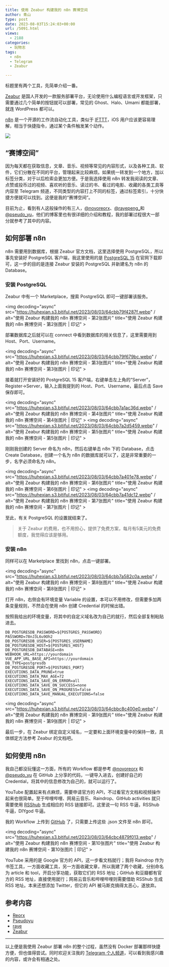 ```yaml
---
title: 使用 Zeabur 构建我的 n8n 赛博空间
author: 青山
type: post
date: 2023-08-03T15:24:03+00:00
url: /5091.html
views:
  - 2188
categories:
  - 玩物志
tags:
  - n8n
  - Telegram
  - Zeabur

---
```

标题里有两个工具，先简单介绍一番。

[Zeabur][1] 是国人开发的一款服务部署平台，无论使用什么编程语言或开发框架，只需要通过几个简单的按钮就可以部署，常见的 Ghost、Halo、Umami 都能部署，就连 WordPress 都可以。

[n8n][2] 是一个开源的工作流自动化工具，类似于 [IFTTT][3]，iOS 用户应该更容易理解，相当于快捷指令，通过某个条件触发某个动作。

![](https://huhexian.s3.bitiful.net/2023/08/03/64cbc2762892e.webp)

## “赛博空间”

因为每天都在获取信息，文章、音乐、视频等常见的内容形式，以及各种工具、软件，它们分散在不同的平台，管理起来比较麻烦。如果统一转发到一个地方，加以标签分类，对于以后检索会更加方便。于是我选择使用 n8n 转发我阅读的文章、点赞或投币过的视频、喜欢听的音乐、读过的书、看过的电影、收藏的各类工具等内容至 Telegram 频道，不同类型的内容打上不同的标签，通过标签索引，十分快捷方便就可以找到。这便是我的“赛博空间”。

目前为止，看到有人这般操作的有三人，[@novoreorx][4]、[@rayepeng_][5]和 [@pseudo_yu][6]，他们的博客里也有很详细的介绍和教程，我的部署过程很大一部分就参考了其中的内容。

## 如何部署 n8n

n8n 需要用到数据库，根据 Zeabur 官方文档，这里选择使用 PostgreSQL，所以事先安装好 PostgreSQL 客户端，我这里使用的是 [PostgreSQL 15][7] 在官网下载即可，这一步的目的是连接 Zeabur 安装的 PostgreSQL 并新建名为 n8n 的 Database。

### 安装 PostgreSQL

Zeabur 中有一个 Marketplace，搜索 PostgreSQL 即可一键部署该服务。

<img decoding="async" src="https://huhexian.s3.bitiful.net/2023/08/03/64cbb79f4287f.webp" / alt="使用 Zeabur 构建我的 n8n 赛博空间 - 第2张图片" title="使用 Zeabur 构建我的 n8n 赛博空间 - 第2张图片 | 印记" >

部署数据库之后就可以在 connect 中看到数据库的相关信息了，这里需要用到 Host、Port、Username。

<img decoding="async" src="https://huhexian.s3.bitiful.net/2023/08/03/64cbb79f679bc.webp" / alt="使用 Zeabur 构建我的 n8n 赛博空间 - 第3张图片" title="使用 Zeabur 构建我的 n8n 赛博空间 - 第3张图片 | 印记" >

接着就打开安装好的 PostgreSQL 15 客户端，右键单击左上角的“Server”，Register→Server，输入上面我提到的 Host、Port、Username，最后点击 Save 保存即可。

<img decoding="async" src="https://huhexian.s3.bitiful.net/2023/08/03/64cbb7a1ac36d.webp" / alt="使用 Zeabur 构建我的 n8n 赛博空间 - 第4张图片" title="使用 Zeabur 构建我的 n8n 赛博空间 - 第4张图片 | 印记" > <img decoding="async" src="https://huhexian.s3.bitiful.net/2023/08/03/64cbb7a2d5459.webp" / alt="使用 Zeabur 构建我的 n8n 赛博空间 - 第5张图片" title="使用 Zeabur 构建我的 n8n 赛博空间 - 第5张图片 | 印记" >

刚刚我创建的 Server 命名为 n8n，然后右键单击 n8n 下的 Database，点击 Create Database，创建一个名为 n8n 的数据库就可以了，这是非常重要的一步，名字必须命名为 n8n。

<img decoding="async" src="https://huhexian.s3.bitiful.net/2023/08/03/64cbb7a401e78.webp" / alt="使用 Zeabur 构建我的 n8n 赛博空间 - 第6张图片" title="使用 Zeabur 构建我的 n8n 赛博空间 - 第6张图片 | 印记" > <img decoding="async" src="https://huhexian.s3.bitiful.net/2023/08/03/64cbb7a41dc12.webp" / alt="使用 Zeabur 构建我的 n8n 赛博空间 - 第7张图片" title="使用 Zeabur 构建我的 n8n 赛博空间 - 第7张图片 | 印记" >

至此，有关 PostgreSQL 的设置就结束了。

> 关于 Zeabur 的费用，也不用担心，提供了免费方案，每月有5美元的免费额度，我觉得应该是够用。 

### 安装 n8n

同样可以在 Marketplace 里找到 n8n，点击一键部署。

<img decoding="async" src="https://huhexian.s3.bitiful.net/2023/08/03/64cbb7a582c0a.webp" / alt="使用 Zeabur 构建我的 n8n 赛博空间 - 第8张图片" title="使用 Zeabur 构建我的 n8n 赛博空间 - 第8张图片 | 印记" >

打开 n8n，右侧会有环境变量 Variable 的设置，本可以不用修改，但需要多加两条变量规则，不然会在使用 n8n 创建 Credential 的时候出错。

按照我给出的环境变量，将其中的自定义域名改为自己的就行，然后全部复制粘贴进去。

<pre><code class="language-php">DB_POSTGRESDB_PASSWORD=${POSTGRES_PASSWORD}
PASSWORD=78nJ3L6u9Oh2
DB_POSTGRESDB_USER=${POSTGRES_USERNAME}
DB_POSTGRESDB_HOST=${POSTGRES_HOST}
DB_POSTGRESDB_DATABASE=n8n
WEBHOOK_URL=https://yourdomain
VUE_APP_URL_BASE_API=https://yourdomain
DB_TYPE=postgresdb
DB_POSTGRESDB_PORT=${POSTGRES_PORT}
EXECUTIONS_DATA_PRUNE=true
EXECUTIONS_DATA_MAX_AGE=72
EXECUTIONS_DATA_SAVE_ON_ERROR=all
EXECUTIONS_DATA_SAVE_ON_SUCCESS=none
EXECUTIONS_DATA_SAVE_ON_PROGRESS=false
EXECUTIONS_DATA_SAVE_MANUAL_EXECUTIONS=false</code></pre>

<img decoding="async" src="https://huhexian.s3.bitiful.net/2023/08/03/64cbbc8c400e0.webp" / alt="使用 Zeabur 构建我的 n8n 赛博空间 - 第9张图片" title="使用 Zeabur 构建我的 n8n 赛博空间 - 第9张图片 | 印记" >

最后一步，在 Zeabur 绑定自定义域名，一定要和上面环境变量中的保持一致，具体绑定方法参考 Zeabur 的文档吧。

## 如何使用 n8n

我自己都没玩懂这一方面，所有的 Workflow 都是参考 [@novoreorx][8] 和 [@pseudo_yu][9] 在 GitHub 上分享的代码，一键导入进去，创建好自己的 Credential，将其中的信息修改为自己的，就可以运行了。

YouTube 配置起来有点麻烦，需要申请官方的 API，不过看官方文档和视频操作起来也很简单。至于哔哩哔哩、网易云音乐、Raindrop、GitHub activities 就只需要使用 [RSShub][10] 生成相应的 RSS 链接即可。这里说一句 RSS 牛逼，RSShub 牛逼，DIYgod 牛逼。

我的 Workflow 上传到 [GitHub][11] 了，只需要上传这些 .json 文件至 n8n 即可。

<img decoding="async" src="https://huhexian.s3.bitiful.net/2023/08/03/64cbc4879f013.webp" / alt="使用 Zeabur 构建我的 n8n 赛博空间 - 第10张图片" title="使用 Zeabur 构建我的 n8n 赛博空间 - 第10张图片 | 印记" >

YouTube 采用的是 Google 官方的 API，这一步看文档就行；我将 Raindrop 作为书签工具，一方面收藏工具，另一方面收藏文章，所以我建了两个收藏，分别命名为 article 和 tool，开启分享功能，获取它们的 RSS 地址；GitHub 和豆瓣都有官方的 RSS 地址，直接使用就行；网易云音乐和哔哩哔哩则需要借助 RSShub 生成 RSS 地址。本来还想添加 Twitter，但它的 API 被马斯克搞得太恶心，遂放弃。

## 参考内容

  * [Reorx][12]
  * [Pseudoyu][13]
  * [raye][14]
  * [Zeabur][15]

* * *

以上便是我使用 Zeabur 部署 n8n 的整个过程，虽然没有 Docker 部署那样快捷方便，但也值得尝试。同时欢迎关注我的 [Telegram 个人频道][16]，可以看到我感兴趣的内容，或许会有相通之处。

 [1]: https://zeabur.com/
 [2]: https://n8n.io/
 [3]: https://ifttt.com/
 [4]: https://t.me/reorx_share
 [5]: https://t.me/RayeJourney
 [6]: https://t.me/pseudoyulife
 [7]: https://www.postgresql.org/download/
 [8]: https://github.com/reorx/n8n-workflows
 [9]: https://github.com/pseudoyu/yu-workflows
 [10]: https://docs.rsshub.app/
 [11]: https://github.com/huhexian/workflow
 [12]: https://reorx.com/blog/sharing-my-footprints-automation/
 [13]: https://www.pseudoyu.com/zh/2022/09/19/weekly_review_20220919/
 [14]: https://raye.xlog.app/gou-jian-ge-xing-hua-de-shu-zi-ri-ji--zi-dong-hua-gong-zuo-liu-shi-xian-xin-xi-ju-he
 [15]: https://zeabur.com/docs/marketplace/n8n
 [16]: https://t.me/hutalk